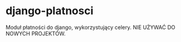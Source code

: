 django-platnosci
================

Moduł płatności do django, wykorzystujący celery. NIE UŻYWAĆ DO NOWYCH PROJEKTÓW. 
